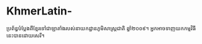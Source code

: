 # KhmerLatin-
ប្រព័ន្ធបំប្លែងពីខ្មែរទៅជាឡាតាំងរបស់នាយកដ្ឋានភូមិសាស្ត្រជាតិ ឆ្នាំ២០០៩។ អ្នកអាចទាញយកកម្មវិធីនេះបានដោយសេរី។
